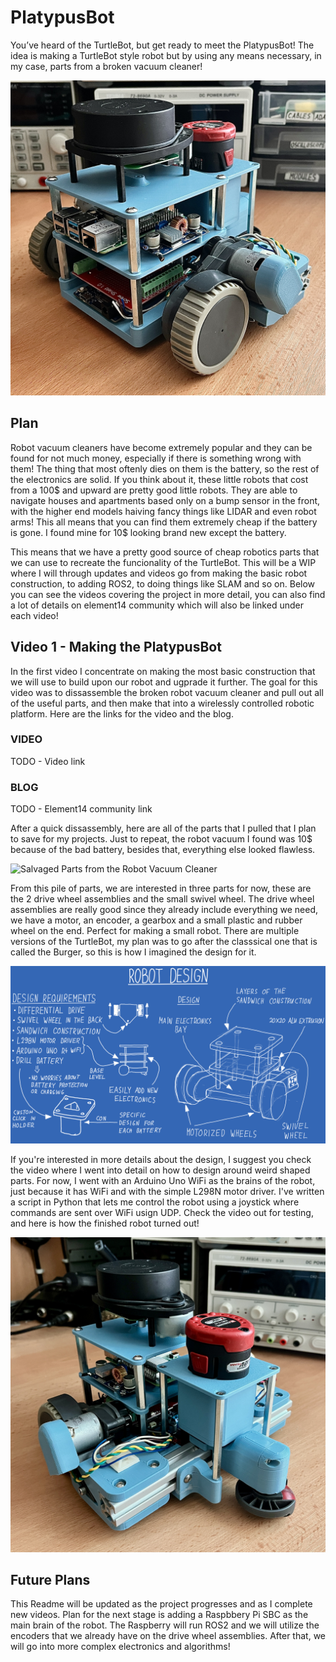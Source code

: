 # PlatypusBot
You’ve heard of the TurtleBot, but get ready to meet the PlatypusBot! The idea is making a TurtleBot style robot but by using any means necessary, in my case, parts from a broken vacuum cleaner!

![PlatypusBot Stage 2](IMG_1648.JPG)

## Plan
Robot vacuum cleaners have become extremely popular and they can be found for not much money, especially if there is something wrong with them! The thing that most oftenly dies on them is the battery, so the rest of the electronics are solid. If you think about it, these little robots that cost from a 100$ and upward are pretty good little robots. They are able to navigate houses and apartments based only on a bump sensor in the front, with the higher end models haiving fancy things like LIDAR and even robot arms! This all means that you can find them extremely cheap if the battery is gone. I found mine for 10$ looking brand new except the battery.

This means that we have a pretty good source of cheap robotics parts that we can use to recreate the funcionality of the TurtleBot. This will be a WIP where I will through updates and videos go from making the basic robot construction, to adding ROS2, to doing things like SLAM and so on. Below you can see the videos covering the project in more detail, you can also find a lot of details on element14 community which will also be linked under each video!

## Video 1 - Making the PlatypusBot
In the first video I concentrate on making the most basic construction that we will use to build upon our robot and ugprade it further. The goal for this video was to dissassemble the broken robot vacuum cleaner and pull out all of the useful parts, and then make that into a wirelessly controlled robotic platform. Here are the links for the video and the blog.

### VIDEO
TODO - Video link

### BLOG
TODO - Element14 community link

After a quick dissassembly, here are all of the parts that I pulled that I plan to save for my projects. Just to repeat, the robot vacuum I found was 10$ because of the bad battery, besides that, everything else looked flawless.

![Salvaged Parts from the Robot Vacuum Cleaner](salvaged_parts_1.4.1.PNG)

From this pile of parts, we are interested in three parts for now, these are the 2 drive wheel assemblies and the small swivel wheel. The drive wheel assemblies are really good since they already include everything we need, we have a motor, an encoder, a gearbox and a small plastic and rubber wheel on the end. Perfect for making a small robot. There are multiple versions of the TurtleBot, my plan was to go after the classsical one that is called the Burger, so this is how I imagined the design for it.

![Drawing of the PlatypusBot](RobotDrawing.PNG)

If you're interested in more details about the design, I suggest you check the video where I went into detail on how to design around weird shaped parts. For now, I went with an Arduino Uno WiFi as the brains of the robot, just because it has WiFi and with the simple L298N motor driver. I've written a script in Python that lets me control the robot using a joystick where commands are sent over WiFi usign UDP. Check the video out for testing, and here is how the finished robot turned out!

![Finished PlatypusBot](IMG_1650.JPEG)

## Future Plans
This Readme will be updated as the project progresses and as I complete new videos. Plan for the next stage is adding a Raspbbery Pi SBC as the main brain of the robot. The Raspberry will run ROS2 and we will utilize the encoders that we already have on the drive wheel assemblies. After that, we will go into more complex electronics and algorithms!

